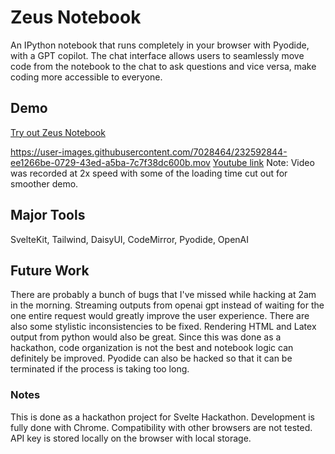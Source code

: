 # Zeus Notebook

An IPython notebook that runs completely in your browser with Pyodide, with a GPT copilot. The chat interface allows users to seamlessly move code from the notebook to the chat to ask questions and vice versa, make coding more accessible to everyone.

## Demo
[Try out Zeus Notebook](https://zeusnotebook.com)

https://user-images.githubusercontent.com/7028464/232592844-ee1266be-0729-43ed-a5ba-7c7f38dc600b.mov
[Youtube link](https://youtu.be/6XMwHDJHaqA)
Note: Video was recorded at 2x speed with some of the loading time cut out for smoother demo.

## Major Tools
SvelteKit, Tailwind, DaisyUI, CodeMirror, Pyodide, OpenAI

## Future Work
There are probably a bunch of bugs that I've missed while hacking at 2am in the morning. Streaming outputs from openai gpt instead of waiting for the one entire request would greatly improve the user experience. There are also some stylistic inconsistencies to be fixed. Rendering HTML and Latex output from python would also be great. Since this was done as a hackathon, code organization is not the best and notebook logic can definitely be improved. Pyodide can also be hacked so that it can be terminated if the process is taking too long.

### Notes
This is done as a hackathon project for Svelte Hackathon. Development is fully done with Chrome. Compatibility with other browsers are not tested. API key is stored locally on the browser with local storage. 
